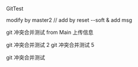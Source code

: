 GitTest




modify by master2 // add by reset --soft  & add msg

git 冲突合并测试 from Main 上传信息


git 冲突合并测试 2  git 冲突合并测试 5



git 冲突合并测试
